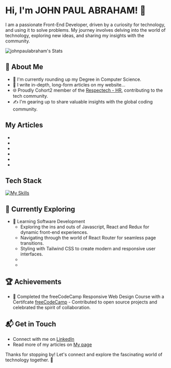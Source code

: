# Hi, I'm JOHN PAUL ABRAHAM! 👋

I am a passionate Front-End Developer, driven by a curiosity for technology, and using it to solve problems. My journey involves delving into the world of technology, exploring new ideas, and sharing my insights with the community.

![johnpaulabraham's Stats](https://github-readme-stats.vercel.app/api?username=johnpaulabraham&theme=vue-dark&show_icons=true&hide_border=true&count_private=true)

## 🚀 About Me

- 🔭 I'm currently rounding up my Degree in Computer Science.
- 📝 I write in-depth, long-form articles on my website...
- 🌐 Proudly Cohort2 member of the [Respectech - HR](https://www.respectech-hr.com/), contributing to the tech community.
- ✍️ I'm gearing up to share valuable insights with the global coding community.

## My Articles
-
-
-
-
-
-

## Tech Stack
[![My Skills](https://skillicons.dev/icons?i=html,css,js,git)](https://skillicons.dev)

## 🌱 Currently Exploring

- 🚀 Learning Software Development
  - Exploring the ins and outs of Javascript, React and Redux for dynamic front-end experiences.
  - Navigating through the world of React Router for seamless page transitions.
  - Styling with Tailwind CSS to create modern and responsive user interfaces.
  -
  -
 ## 🏆 Achievements

- 🌟 Completed the freeCodeCamp Responsive Web Design Course with a Certifcate [freeCodeCamp](https://www.freecodecamp.org/Johnpaulabraham) - Contributed to open source projects and celebrated the spirit of collaboration.


## 📬 Get in Touch

- Connect with me on [LinkedIn](https://www.linkedin.com/in/johnpaulabraham0/)
- Read more of my articles on [My page](http://johnpaulabraham.vercel.app/)

Thanks for stopping by! Let's connect and explore the fascinating world of technology together. 🚀

